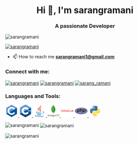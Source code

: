 <h1 align="center">Hi 👋, I'm sarangramani</h1>
<h3 align="center">A passionate Developer</h3>

<p align="left"> <img src="https://komarev.com/ghpvc/?username=sarangramani&label=Profile%20views&color=0e75b6&style=flat" alt="sarangramani" /> </p>

<p align="left"> <a href="https://github.com/ryo-ma/github-profile-trophy"><img src="https://github-profile-trophy.vercel.app/?username=sarangramani" alt="sarangramani" /></a> </p>

- 📫 How to reach me **sarangramani1@gmail.com**

<h3 align="left">Connect with me:</h3>
<p align="left">
<a href="https://twitter.com/sarangramani" target="blank"><img align="center" src="https://raw.githubusercontent.com/rahuldkjain/github-profile-readme-generator/master/src/images/icons/Social/twitter.svg" alt="sarangramani" height="30" width="40" /></a>
<a href="https://linkedin.com/in/sarangramani" target="blank"><img align="center" src="https://raw.githubusercontent.com/rahuldkjain/github-profile-readme-generator/master/src/images/icons/Social/linked-in-alt.svg" alt="sarangramani" height="30" width="40" /></a>
<a href="https://instagram.com/sarang_ramani" target="blank"><img align="center" src="https://raw.githubusercontent.com/rahuldkjain/github-profile-readme-generator/master/src/images/icons/Social/instagram.svg" alt="sarang_ramani" height="30" width="40" /></a>
</p>

<h3 align="left">Languages and Tools:</h3>
<p align="left"> <a href="https://www.cprogramming.com/" target="_blank" rel="noreferrer"> <img src="https://raw.githubusercontent.com/devicons/devicon/master/icons/c/c-original.svg" alt="c" width="40" height="40"/> </a> <a href="https://www.w3schools.com/cpp/" target="_blank" rel="noreferrer"> <img src="https://raw.githubusercontent.com/devicons/devicon/master/icons/cplusplus/cplusplus-original.svg" alt="cplusplus" width="40" height="40"/> </a> <a href="https://www.java.com" target="_blank" rel="noreferrer"> <img src="https://raw.githubusercontent.com/devicons/devicon/master/icons/java/java-original.svg" alt="java" width="40" height="40"/> </a> <a href="https://www.mongodb.com/" target="_blank" rel="noreferrer"> <img src="https://raw.githubusercontent.com/devicons/devicon/master/icons/mongodb/mongodb-original-wordmark.svg" alt="mongodb" width="40" height="40"/> </a> <a href="https://www.oracle.com/" target="_blank" rel="noreferrer"> <img src="https://raw.githubusercontent.com/devicons/devicon/master/icons/oracle/oracle-original.svg" alt="oracle" width="40" height="40"/> </a> <a href="https://www.php.net" target="_blank" rel="noreferrer"> <img src="https://raw.githubusercontent.com/devicons/devicon/master/icons/php/php-original.svg" alt="php" width="40" height="40"/> </a> <a href="https://www.python.org" target="_blank" rel="noreferrer"> <img src="https://raw.githubusercontent.com/devicons/devicon/master/icons/python/python-original.svg" alt="python" width="40" height="40"/> </a> </p>

<p><img align="left" src="https://github-readme-stats.vercel.app/api/top-langs?username=sarangramani&show_icons=true&locale=en&layout=compact" alt="sarangramani" /></p>

<p>&nbsp;<img align="center" src="https://github-readme-stats.vercel.app/api?username=sarangramani&show_icons=true&locale=en" alt="sarangramani" /></p>

<p><img align="center" src="https://github-readme-streak-stats.herokuapp.com/?user=sarangramani&" alt="sarangramani" /></p>
